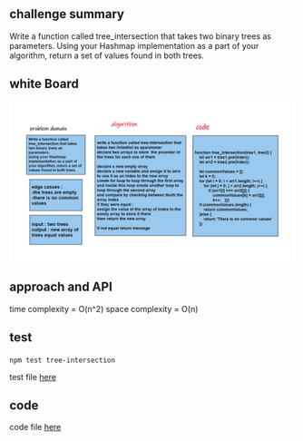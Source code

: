 #

## challenge summary 

Write a function called tree_intersection that takes two binary trees as parameters.
Using your Hashmap implementation as a part of your algorithm, return a set of values found in both trees.


## white Board
![wb](null.png)

## approach and API

time complexity = O(n^2) 
space complexity = O(n)
## test

`npm test tree-intersection`

test file [here](./__test__/tree-intersection.test.js)


## code
code file [here](tree-intersection.js)